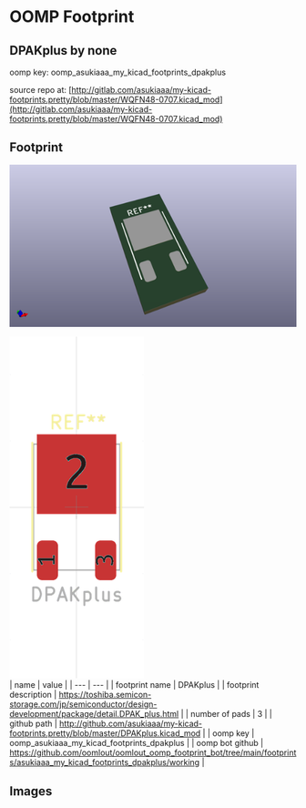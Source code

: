 # OOMP Footprint  
## DPAKplus  by none  
  
oomp key: oomp_asukiaaa_my_kicad_footprints_dpakplus  
  
source repo at: [http://gitlab.com/asukiaaa/my-kicad-footprints.pretty/blob/master/WQFN48-0707.kicad_mod](http://gitlab.com/asukiaaa/my-kicad-footprints.pretty/blob/master/WQFN48-0707.kicad_mod)  
## Footprint  
  
[![working_kicad_pcb_3d.png](working_kicad_pcb_3d_600.png)](working_kicad_pcb_3d.png)  
  
[![working.png](working_600.png)](working.png)  
| name | value | 
| --- | --- | 
| footprint name | DPAKplus | 
| footprint description | https://toshiba.semicon-storage.com/jp/semiconductor/design-development/package/detail.DPAK_plus.html | 
| number of pads | 3 | 
| github path | http://github.com/asukiaaa/my-kicad-footprints.pretty/blob/master/DPAKplus.kicad_mod | 
| oomp key | oomp_asukiaaa_my_kicad_footprints_dpakplus | 
| oomp bot github | https://github.com/oomlout/oomlout_oomp_footprint_bot/tree/main/footprints/asukiaaa_my_kicad_footprints_dpakplus/working | 
## Images  
